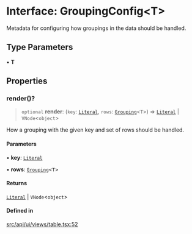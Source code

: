 # Interface: GroupingConfig\<T\>

Metadata for configuring how groupings in the data should be handled.

## Type Parameters

• **T**

## Properties

### render()?

> `optional` **render**: (`key`: [`Literal`](../../expressions/type-aliases/Literal.md), `rows`: [`Grouping`](../../expressions/type-aliases/Grouping.md)\<`T`\>) => [`Literal`](../../expressions/type-aliases/Literal.md) \| `VNode`\<`object`\>

How a grouping with the given key and set of rows should be handled.

#### Parameters

• **key**: [`Literal`](../../expressions/type-aliases/Literal.md)

• **rows**: [`Grouping`](../../expressions/type-aliases/Grouping.md)\<`T`\>

#### Returns

[`Literal`](../../expressions/type-aliases/Literal.md) \| `VNode`\<`object`\>

#### Defined in

[src/api/ui/views/table.tsx:52](https://github.com/blacksmithgu/datacore/blob/7b0c019def7e079c43dc5dbea32d9f610e95285b/src/api/ui/views/table.tsx#L52)
